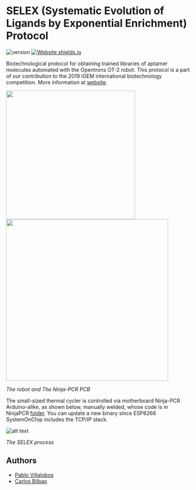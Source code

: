 # SELEX (Systematic Evolution of Ligands by Exponential Enrichment) Protocol 
![version](https://img.shields.io/badge/version-1-blue.svg?cacheSeconds=2592000) 
[![Website shields.io](https://img.shields.io/website-up-down-green-red/http/shields.io.svg)](https://2019.igem.org/Team:MADRID_UCM/Landing)

Biotechnological protocol for obtaining trained libraries of aptamer molecules automated with the Opentrons OT-2 robot.
This protocol is a part of our contribution to the 2019 iGEM international biotechnology competition. More information at <a href = "https://2019.igem.org/Team:MADRID_UCM/Landing">website</a>.

<img src="https://github.com/Zildj1an/SELEX/blob/master/img/robot.png" alt="" width="350"/> <img src="https://github.com/Zildj1an/SELEX/blob/master/img/ninja.png" alt="" width="440"/>

_The robot and The Ninja-PCR PCB_

The small-sized thermal cycler is controlled via motherboard Ninja-PCR Arduino-alike, as shown below, manually welded, whose code is in NinjaPCR [folder](https://github.com/Zildj1an/SELEX/tree/master/NinjaPCR). You can update a new binary since ESP8266 SystemOnChip includes the TCP/IP stack.

![alt text](https://github.com/Zildj1an/SELEX/blob/master/img/aptameros.png)

_The SELEX process_

## Authors
* [Pablo Villalobos](https://github.com/pablo-vs)
* [Carlos Bilbao](https://github.com/Zildj1an)

